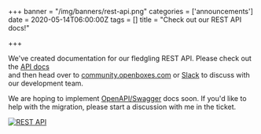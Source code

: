 +++
banner = "/img/banners/rest-api.png"
categories = ['announcements']
date = 2020-05-14T06:00:00Z
tags = []
title = "Check out our REST API docs!"

+++

We've created documentation for our fledgling REST API. Please check out the 
[API docs](https://docs.openboxes.com/en/develop/api-guide/)  
and then head over to [community.openboxes.com](https://community.openboxes.com) 
or [Slack](http://slack-signup.openboxes.com/) to discuss with our development team.

We are hoping to implement [OpenAPI/Swagger](https://github.com/openboxes/openboxes/issues/1129) 
docs soon. If you'd like to help with the migration, please start a discussion with me in the ticket. 

<!--more-->

<a href="/img/banners/rest-api.png" target="_blank">
    <img src="/img/banners/rest-api.png" alt="REST API" class="img-responsive" />
</a>

